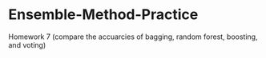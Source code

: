 # Ensemble-Method-Practice
Homework 7 (compare the accuarcies of bagging, random forest, boosting, and voting)
